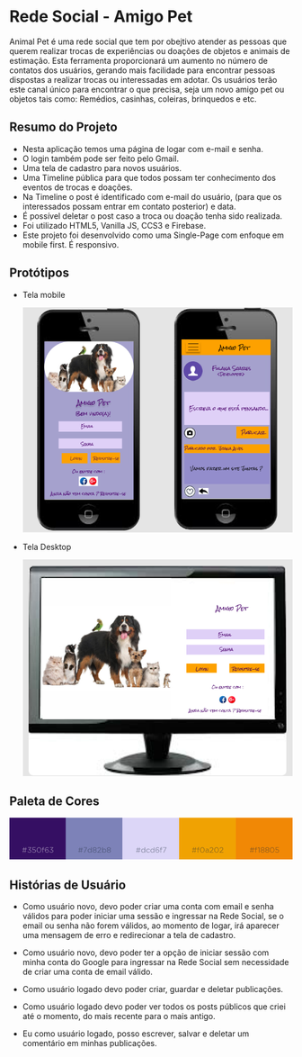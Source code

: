 # Rede Social - Amigo Pet

Animal Pet é uma rede social que tem por obejtivo atender as pessoas que querem realizar trocas de experiências ou doações de objetos e animais de estimação. Esta ferramenta proporcionará um aumento no número de contatos dos usuários, gerando mais facilidade para encontrar pessoas dispostas a realizar trocas ou interessadas em adotar. Os usuários terão este canal único para encontrar o que precisa, seja um novo amigo pet ou objetos tais como: Remédios, casinhas, coleiras, brinquedos e etc.


## Resumo do Projeto

- Nesta aplicação temos uma página de logar com e-mail e senha.
- O login também pode ser feito pelo Gmail.
- Uma tela de cadastro para novos usuários.
- Uma Timeline pública para que todos possam ter conhecimento dos eventos de trocas e doações.
- Na Timeline o post é identificado com e-mail do usuário, (para que os interessados possam entrar em contato posterior) e data.
- É possível deletar o post caso a troca ou doação tenha sido realizada.
- Foi utilizado HTML5, Vanilla JS, CCS3 e Firebase.
- Este projeto foi desenvolvido como uma Single-Page com enfoque em mobile first. É responsivo.


##  Protótipos

* Tela mobile

    ![mobile](src/Images/prototype-mobile.png)

* Tela Desktop

    ![desktop](src/Images/prototype-desktop.png)


## Paleta de Cores

![Paleta](src/Images/ColorsPallete.png)


## Histórias de Usuário

* Como usuário novo, devo poder criar uma conta com email e senha válidos para poder iniciar uma sessão e ingressar na Rede Social, se o email ou senha não forem válidos, ao momento de logar, irá aparecer uma mensagem de erro e redirecionar a tela de cadastro.

* Como usuário novo, devo poder ter a opção de iniciar sessão com minha conta do Google para ingressar na Rede Social sem necessidade de criar uma conta de email válido.

* Como usuário logado devo poder criar, guardar e deletar publicações.

* Como usuário logado devo poder ver todos os posts públicos que criei até o momento, do mais recente para o mais antigo.


* Eu como usuário logado, posso escrever, salvar e deletar um comentário em minhas publicações.